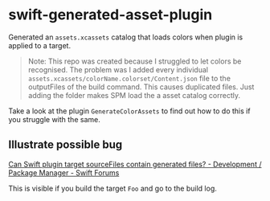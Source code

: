 # swift-generated-asset-plugin

Generated an `assets.xcassets` catalog that loads colors when plugin is applied to a target.

> Note: This repo was created because I struggled to let colors be recognised. 
The problem was I added every individual `assets.xcassets/colorName.colorset/Content.json` file to the
outputFiles of the build command. This causes duplicated files. Just adding the folder makes SPM load the a
asset catalog correctly.

Take a look at the plugin ``GenerateColorAssets`` to find out how to do this if you struggle with the same. 

## Illustrate possible bug

[Can Swift plugin target sourceFiles contain generated files? - Development / Package Manager - Swift Forums](https://forums.swift.org/t/can-swift-plugin-target-sourcefiles-contain-generated-files/63479)

This is visible if you build the target `Foo` and go to the build log.
